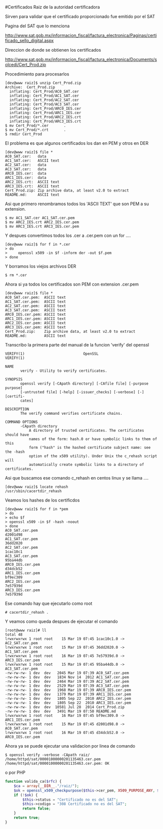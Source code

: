 #Certificados Raiz de la autoridad certificadora

Sirven para validar que el certificado proporcionado fue emitido por el SAT

Pagina del SAT que lo menciona

http://www.sat.gob.mx/informacion_fiscal/factura_electronica/Paginas/certificado_sello_digital.aspx

Direccion de donde se obtienen los certificados

http://www.sat.gob.mx/informacion_fiscal/factura_electronica/Documents/solcedi/Cert_Prod.zip

Procedimiento para procesarlos

```
[dev@www raiz]$ unzip Cert_Prod.zip 
Archive:  Cert_Prod.zip
  inflating: Cert_Prod/AC0_SAT.cer   
  inflating: Cert_Prod/AC1_SAT.cer   
  inflating: Cert_Prod/AC2_SAT.cer   
  inflating: Cert_Prod/AC3_SAT.cer   
  inflating: Cert_Prod/ARC0_IES.cer  
  inflating: Cert_Prod/ARC1_IES.cer  
  inflating: Cert_Prod/ARC2_IES.crt  
  inflating: Cert_Prod/ARC3_IES.crt  
$ mv Cert_Prod/*.cer       .
$ mv Cert_Prod/*.crt       .
$ rmdir Cert_Prod      
```

El problema es que algunos certificados los dan en PEM y otros en DER

```
[dev@www raiz]$ file *         
AC0_SAT.cer:   data         
AC1_SAT.cer:   ASCII text         
AC2_SAT.cer:   data         
AC3_SAT.cer:   data         
ARC0_IES.cer:  data         
ARC1_IES.cer:  data         
ARC2_IES.crt:  ASCII text         
ARC3_IES.crt:  ASCII text         
Cert_Prod.zip: Zip archive data, at least v2.0 to extract    
README.md:     ASCII text    
```

Asi que primero renombramos todos los 'ASCII TEXT' que son PEM a su extension.

```
$ mv AC1_SAT.cer AC1_SAT.cer.pem    
$ mv ARC2_IES.crt ARC2_IES.cer.pem    
$ mv ARC3_IES.crt ARC3_IES.cer.pem    
```

Y despues convertimos todos los .cer a .cer.pem con un for ....    

```
[dev@www raiz]$ for f in *.cer    
> do    
>     openssl x509 -in $f -inform der -out $f.pem    
> done    
```

Y borramos los viejos archivos DER

```
$ rm *.cer   
```

Ahora si ya todos los certificados son PEM con extension .cer.pem

```
[dev@www raiz]$ file *
AC0_SAT.cer.pem:  ASCII text        
AC1_SAT.cer.pem:  ASCII text        
AC2_SAT.cer.pem:  ASCII text        
AC3_SAT.cer.pem:  ASCII text        
ARC0_IES.cer.pem: ASCII text        
ARC1_IES.cer.pem: ASCII text        
ARC2_IES.cer.pem: ASCII text        
ARC3_IES.cer.pem: ASCII text        
Cert_Prod.zip:    Zip archive data, at least v2.0 to extract        
README.md:        ASCII text        
```

Transcribo la primera parte del manual de la funcion 'verify' del openssl

```
VERIFY(1)                           OpenSSL                          VERIFY(1)

NAME
       verify - Utility to verify certificates.

SYNOPSIS
       openssl verify [-CApath directory] [-CAfile file] [-purpose purpose]
       [-untrusted file] [-help] [-issuer_checks] [-verbose] [-] [certifi-
       cates]

DESCRIPTION
       The verify command verifies certificate chains.

COMMAND OPTIONS
       -CApath directory
           A directory of trusted certificates. The certificates should have
           names of the form: hash.0 or have symbolic links to them of this
           form ("hash" is the hashed certificate subject name: see the -hash
           option of the x509 utility). Under Unix the c_rehash script will
           automatically create symbolic links to a directory of certificates.
```

Asi que buscamos ese comando c_rehash en centos linux y se llama ....

```
[dev@www raiz]$ locate rehash  
/usr/sbin/cacertdir_rehash
```

Veamos los hashes de los certificdos

```
[dev@www raiz]$ for f in *pem
> do
> echo $f
> openssl x509 -in $f -hash -noout
> done
AC0_SAT.cer.pem
d2001d98
AC1_SAT.cer.pem
36dd2020
AC2_SAT.cer.pem
1cac10c1
AC3_SAT.cer.pem
95ba44db
ARC0_IES.cer.pem
d34dcb52
ARC1_IES.cer.pem
bf9ec309
ARC2_IES.cer.pem
7e57939d
ARC3_IES.cer.pem
7e57939d
```

Ese comando hay que ejecutarlo como root

```
# cacertdir_rehash .
```

Y veamos como queda despues de ejecutar el comando

```
[root@www raiz]# ll
total 48
lrwxrwxrwx 1 root root    15 Mar 19 07:45 1cac10c1.0 -> AC2_SAT.cer.pem
lrwxrwxrwx 1 root root    15 Mar 19 07:45 36dd2020.0 -> AC1_SAT.cer.pem
lrwxrwxrwx 1 root root    16 Mar 19 07:45 7e57939d.0 -> ARC3_IES.cer.pem
lrwxrwxrwx 1 root root    15 Mar 19 07:45 95ba44db.0 -> AC3_SAT.cer.pem
-rw-rw-rw- 1 dev  dev   2045 Mar 19 07:39 AC0_SAT.cer.pem
-rw-rw-rw- 1 dev  dev   1834 Nov 14  2012 AC1_SAT.cer.pem
-rw-rw-rw- 1 dev  dev   2464 Mar 19 07:39 AC2_SAT.cer.pem
-rw-rw-rw- 1 dev  dev   2529 Mar 19 07:39 AC3_SAT.cer.pem
-rw-rw-rw- 1 dev  dev   1968 Mar 19 07:39 ARC0_IES.cer.pem
-rw-rw-rw- 1 dev  dev   1379 Mar 19 07:39 ARC1_IES.cer.pem
-rw-rw-rw- 1 dev  dev   1805 Sep 22  2010 ARC2_IES.cer.pem
-rw-rw-rw- 1 dev  dev   1805 Sep 22  2010 ARC3_IES.cer.pem
-rw-rw-rw- 1 dev  dev  10581 Jul 28  2014 Cert_Prod.zip
-rw-rw-rw- 1 dev  dev   3491 Mar 19 07:50 README.md
lrwxrwxrwx 1 root root    16 Mar 19 07:45 bf9ec309.0 -> ARC1_IES.cer.pem
lrwxrwxrwx 1 root root    15 Mar 19 07:45 d2001d98.0 -> AC0_SAT.cer.pem
lrwxrwxrwx 1 root root    16 Mar 19 07:45 d34dcb52.0 -> ARC0_IES.cer.pem
```

Ahora ya se puede ejecutar una validacion por linea de comando

```
$ openssl verify -verbose -CApath raiz/ /home/httpd/sat/00001000000201135463.cer.pem      
/home/httpd/sat/00001000000201135463.cer.pem: OK
```

 o por PHP

```PHP
function valida_ca($rfc) {
    $ca = array(__DIR__."/raiz/");
    $ok = openssl_x509_checkpurpose($this->cer_pem, X509_PURPOSE_ANY, $ca);
    if (!$ok) {
        $this->status = "Certificado no es del SAT";
        $this->codigo = "308 Certificado no es del SAT";
        return false;
    }
    return true;
}
```

